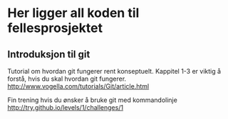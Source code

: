 Her ligger all koden til fellesprosjektet
=========================================

Introduksjon til git
--------------------
Tutorial om hvordan git fungerer rent konseptuelt. Kappitel 1-3 er viktig å forstå, hvis du skal hvordan git fungerer.
http://www.vogella.com/tutorials/Git/article.html

Fin trening hvis du ønsker å bruke git med kommandolinje
http://try.github.io/levels/1/challenges/1